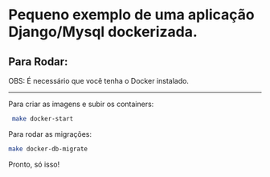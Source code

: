# Pequeno exemplo de uma aplicação Django/Mysql dockerizada.

## Para Rodar:

 OBS: É necessário que você tenha o Docker instalado.
 
 -----------------------------------------------------
 
 Para criar as imagens e subir os containers: 
```bash
 make docker-start
 ```
 
 Para rodar as migrações:
 ```bash
 make docker-db-migrate
 ```
 
 
 Pronto, só isso!
 

